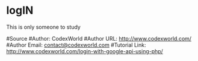 # logIN
This is only someone to study

#Source
#Author: CodexWorld
#Author URL: http://www.codexworld.com/
#Author Email: contact@codexworld.com
#Tutorial Link: http://www.codexworld.com/login-with-google-api-using-php/
